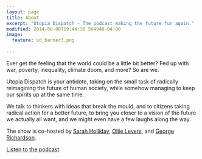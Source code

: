 ```yaml
---
layout: page
title: About
excerpt: "Utopia Dispatch - The podcast making the future fun again."
modified: 2014-08-08T19:44:38.564948-04:00
image:
  feature: ud_banner3.png
  
---
```


Ever get the feeling that the world could be a little bit better? Fed up with war, poverty, inequality, climate doom, and more? So are we. 

Utopia Dispatch is your antidote, taking on the small task of radically reimagining the future of human society, while somehow managing to keep our spirits up at the same time.

We talk to thinkers with ideas that break the mould, and to citizens taking radical action for a better future, to bring you closer to a vision of the future we actually all want, and we might even have a few laughs along the way.

The show is co-hosted by [Sarah Holliday](https://twitter.com/smgholliday), [Ollie Levers](https://twitter.com/chemicalolive), and [George Richardson](http://georgerichardson.net).

<a markdown="0" href="{{ site.url }}/episodes" class="btn">Listen to the podcast</a>

[^1]: Example: *domain.com/category-name/post-title*